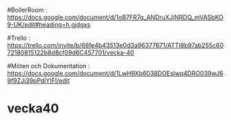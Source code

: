 #BoilerRoom : https://docs.google.com/document/d/1oB7FR7q_ANDruXJjNRDQ_mVASbKO9-UK/edit#heading=h.gjdgxs


#Trello : https://trello.com/invite/b/66fe4b43513e0d3a96377671/ATTI8b97ab255c6072180815122b8d8cf09d6C457701/vecka-40


#Möten och Dokumentation : https://docs.google.com/document/d/1LwH9Xb6038DOEslwq4DRO039wJ69f9ZJi39pPdiYIFI/edit
# vecka40
